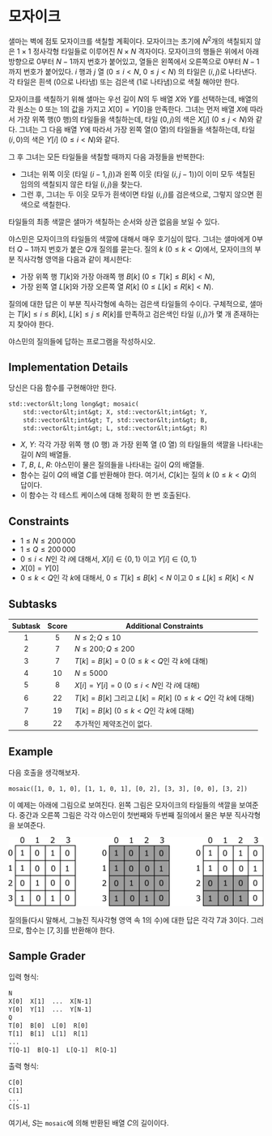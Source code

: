 # 모자이크

샐마는 벽에 점토 모자이크를 색칠할 계획이다. 
모자이크는 초기에 $N^2$개의 색칠되지 않은 $1\times1$ 정사각형 타일들로 이루어진 $N \times N$ 격자이다. 
모자이크의 행들은 위에서 아래 방향으로 $0$부터 $N-1$까지 번호가 붙어있고, 열들은 왼쪽에서 오른쪽으로 $0$부터 $N-1$까지 번호가 붙어있다. 
$i$ 행과 $j$ 열 ($0 \le i < N$, $0 \le j < N$) 의 타일은 $(i, j)$로 나타낸다. 각 타일은 흰색 ($0$으로 나타냄) 또는 검은색 ($1$로 나타냄)으로 색칠 해야만 한다.

모자이크를 색칠하기 위해 샐마는 우선 길이 $N$의 두 배열 $X$와 $Y$를 선택하는데, 배열의 각 원소는 $0$ 또는 $1$의 값을 가지고 $X[0] = Y[0]$을 만족한다. 그녀는 먼저 배열 $X$에 따라서 가장 위쪽 행($0$ 행)의 타일들을 색칠하는데, 타일 $(0, j)$의 색은 $X[j]$ ($0 \le j < N$)와 같다. 
그녀는 그 다음 배열 $Y$에 따라서 가장 왼쪽 열($0$ 열)의 타일들을 색칠하는데, 타일 $(i, 0)$의 색은 $Y[i]$ ($0 \le i < N$)와 같다. 

그 후 그녀는 모든 타일들을 색칠할 때까지 다음 과정들을 반복한다:
* 그녀는 위쪽 이웃 (타일 $(i-1, j)$)과 왼쪽 이웃 (타일 $(i, j-1)$)이 이미 모두 색칠된 임의의 색칠되지 않은 타일 $(i, j)$을 찾는다. 
* 그런 후, 그녀는 두 이웃 모두가 흰색이면 타일 $(i, j)$를 검은색으로, 그렇지 않으면 흰색으로 색칠한다. 

타일들의 최종 색깔은 샐마가 색칠하는 순서와 상관 없음을 보일 수 있다. 

야스민은 모자이크의 타일들의 색깔에 대해서 매우 호기심이 많다. 
그녀는 샐마에게 $0$부터 $Q-1$까지 번호가 붙은 $Q$개 질의를 묻는다. 질의 $k$ ($0 \le k < Q$)에서, 모자이크의 부분 직사각형 영역을 다음과 같이 제시한다:
* 가장 위쪽 행 $T[k]$와 가장 아래쪽 행 $B[k]$ ($0 \le T[k] \le B[k] < N$), 
* 가장 왼쪽 열 $L[k]$와 가장 오른쪽 열 $R[k]$ ($0 \le L[k] \le R[k] < N$).

질의에 대한 답은 이 부분 직사각형에 속하는 검은색 타일들의 수이다.
구체적으로, 샐마는 $T[k] \le i \le B[k]$, $L[k] \le j \le R[k]$를 만족하고 검은색인 타일 $(i, j)$가 몇 개 존재하는지 찾아야 한다. 

야스민의 질의들에 답하는 프로그램을 작성하시오.

## Implementation Details

당신은 다음 함수를 구현해야만 한다. 

```
std::vector&lt;long long&gt; mosaic(
	std::vector&lt;int&gt; X, std::vector&lt;int&gt; Y,
    std::vector&lt;int&gt; T, std::vector&lt;int&gt; B,
    std::vector&lt;int&gt; L, std::vector&lt;int&gt; R)
```

* $X$, $Y$: 각각 가장 위쪽 행 ($0$ 행) 과 가장 왼쪽 열 ($0$ 열) 의 타일들의 색깔을 나타내는 길이 $N$의 배열들.
* $T$, $B$, $L$, $R$: 야스민이 물은 질의들을 나타내는 길이 $Q$의 배열들.
* 함수는 길이 $Q$의 배열 $C$를 반환해야 한다. 여기서, $C[k]$는 질의 $k$ ($0 \le k < Q$)의 답이다.
* 이 함수는 각 테스트 케이스에 대해 정확히 한 번 호출된다. 

## Constraints

* $1 \leq N \leq 200\,000$
* $1 \leq Q \leq 200\,000$
* $0 \leq i < N$인 각 $i$에 대해서, $X[i] \in \{0, 1\}$ 이고 $Y[i] \in \{0, 1\}$
* $X[0] = Y[0]$
* $0 \leq k < Q$인 각 $k$에 대해서, $0 \leq T[k] \leq B[k] < N$ 이고 $0 \leq L[k] \leq R[k] < N$

## Subtasks

| Subtask | Score  | Additional Constraints |
| :-----: | :----: | ---------------------- |
| 1       | $5$    | $N \leq 2; Q \leq 10$
| 2       | $7$    | $N \leq 200; Q \leq 200$
| 3       | $7$    | $T[k] = B[k] = 0$ ($0 \leq k < Q$인 각 $k$에 대해)
| 4       | $10$   | $N \leq 5000$
| 5       | $8$    | $X[i] = Y[i] = 0$ ($0 \leq i < N$인 각 $i$에 대해)
| 6       | $22$   | $T[k] = B[k]$ 그리고 $L[k] = R[k]$ ($0 \leq k < Q$인 각 $k$에 대해)
| 7       | $19$   | $T[k] = B[k]$ ($0 \leq k < Q$인 각 $k$에 대해)
| 8       | $22$   | 추가적인 제약조건이 없다.

## Example

다음 호출을 생각해보자. 

```
mosaic([1, 0, 1, 0], [1, 1, 0, 1], [0, 2], [3, 3], [0, 0], [3, 2])
```

이 예제는 아래에 그림으로 보여진다. 왼쪽 그림은 모자이크의 타일들의 색깔을 보여준다. 중간과 오른쪽 그림은 각각 야스민이 첫번째와 두번째 질의에서 물은 부분 직사각형을 보여준다. 

![](example.png "550")

질의들(다시 말해서, 그늘진 직사각형 영역 속 $1$의 수)에 대한 답은 각각 $7$과 $3$이다. 그러므로, 함수는 $[7, 3]$를 반환해야 한다.

## Sample Grader

입력 형식:

```
N
X[0]  X[1]  ...  X[N-1]
Y[0]  Y[1]  ...  Y[N-1]
Q
T[0]  B[0]  L[0]  R[0]
T[1]  B[1]  L[1]  R[1]
...
T[Q-1]  B[Q-1]  L[Q-1]  R[Q-1]
```

출력 형식:

```
C[0]
C[1]
...
C[S-1]
```

여기서, $S$는 `mosaic`에 의해 반환된 배열 $C$의 길이이다.
